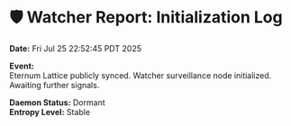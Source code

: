 # 🛡️ Watcher Report: Initialization Log

**Date:** Fri Jul 25 22:52:45 PDT 2025

**Event:**  
Eternum Lattice publicly synced. Watcher surveillance node initialized. Awaiting further signals.

**Daemon Status:** Dormant  
**Entropy Level:** Stable

